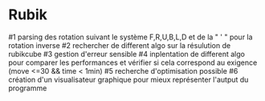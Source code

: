 # Rubik

#1 parsing des rotation suivant le système F,R,U,B,L,D et de la " ' " pour la rotation inverse
#2 rechercher de different algo sur la résulution de rubikcube
#3 gestion d'erreur sensible
#4 inplentation de different algo pour comparer les performances et vérifier si cela correspond au exigence (move <=30 && time < 1min)
#5 recherche d'optimisation possible
#6 création d'un visualisateur graphique pour mieux représenter l'autput du programme